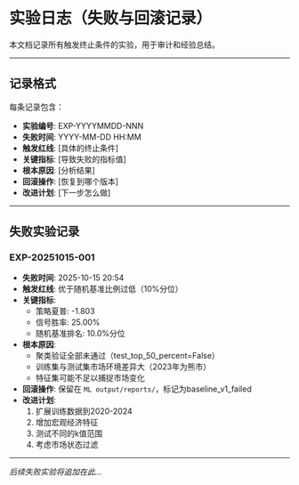 # 实验日志（失败与回滚记录）

本文档记录所有触发终止条件的实验，用于审计和经验总结。

---

## 记录格式

每条记录包含：
- **实验编号**: EXP-YYYYMMDD-NNN
- **失败时间**: YYYY-MM-DD HH:MM
- **触发红线**: [具体的终止条件]
- **关键指标**: [导致失败的指标值]
- **根本原因**: [分析结果]
- **回滚操作**: [恢复到哪个版本]
- **改进计划**: [下一步怎么做]

---

## 失败实验记录

### EXP-20251015-001
- **失败时间**: 2025-10-15 20:54
- **触发红线**: 优于随机基准比例过低（10%分位）
- **关键指标**: 
  - 策略夏普: -1.803
  - 信号胜率: 25.00%
  - 随机基准排名: 10.0%分位
- **根本原因**: 
  - 聚类验证全部未通过（test_top_50_percent=False）
  - 训练集与测试集市场环境差异大（2023年为熊市）
  - 特征集可能不足以捕捉市场变化
- **回滚操作**: 保留在 `ML output/reports/`，标记为baseline_v1_failed
- **改进计划**: 
  1. 扩展训练数据到2020-2024
  2. 增加宏观经济特征
  3. 测试不同的k值范围
  4. 考虑市场状态过滤

---

*后续失败实验将追加在此...*
